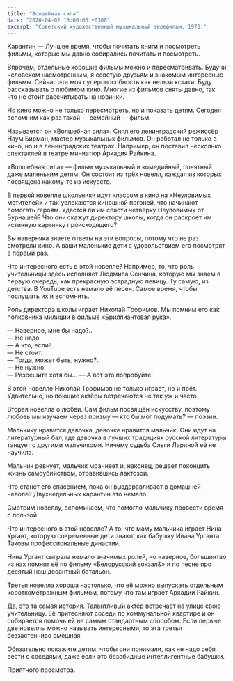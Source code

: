 ```yaml
---
title: "Волшебная сила"
date: "2020-04-02 18:00:00 +0300"
excerpt: "Советский художественный музыкальный телефильм, 1970."
---
```


Карантин&nbsp;&mdash; Лучшее время, чтобы почитать книги и посмотреть фильмы, которые мы давно собирались почитать и посмотреть.

Впрочем, отдельные хорошие фильмы можно и пересматривать. Будучи человеком насмотренным, я советую друзьям и знакомым интересные фильмы. Сейчас эта моя суперспособность как нельзя кстати. Буду рассказывать о любимом кино. Многие из фильмов сняты давно, так что не стоит рассчитывать на новинки.

Но кино можно не только пересмотреть, но и показать детям. Сегодня вспомним как раз такой&nbsp;&mdash; семейный&nbsp;&mdash; фильм.

Называется он &laquo;Волшебная сила&raquo;. Снял его ленинградский режиссёр Наум Бирман, мастер музыкальных фильмов. Он работал не только в кино, но и в ленинградских театрах. Например, он поставил несколько спектаклей в театре миниатюр Аркадия Райкина.

&laquo;Волшебная сила&raquo;&nbsp;&mdash; фильм музыкальный и комедийный, понятный даже маленьким детям. Он состоит из трёх новелл, каждая из которых посвящена какому-то из искусств.

В первой новелле школьники идут классом в кино на &laquo;Неуловимых мстителей&raquo; и так увлекаются киношной погоней, что начинают помогать героям. Удастся ли им спасти четвёрку Неуловимых от Бурнашей? Что они скажут директору школы, когда он раскроет им истинную картинку происходящего?

Вы наверняка знаете ответы на эти вопросы, потому что не раз смотрели кино. А ваши маленькие дети с удовольствием его посмотрят в первый раз.

Что интересного есть в этой новелле? Например, то, что роль учительницы здесь исполняет Людмила Сенчина, которую мы знаем в первую очередь, как прекрасную эстрадную певицу. Ту самую, из детства. В YouTube есть немало её песен. Самое время, чтобы послушать их и вспомнить.

Роль директора школы играет Николай Трофимов. Мы помним его как полковника милиции в фильме &laquo;Бриллиантовая рука&raquo;.

&mdash;&nbsp;Наверное, мне бы надо?..<br />
&mdash;&nbsp;Не надо.<br /> 
&mdash;&nbsp;А что, если?..<br />
&mdash;&nbsp;Не стоит.<br />
&mdash;&nbsp;Тогда, может быть, нужно?..<br />
&mdash;&nbsp;Не нужно.<br />
&mdash;&nbsp;Разрешите хотя бы...
&mdash;&nbsp;А вот это попробуйте!

В этой новелле Николай Трофимов не только играет, но и поёт. Удвительно, но поющие актёры встречаются не так уж и часто.

Вторая новелла о любви. Сам фильм посвящён искусству, поэтому любовь мы изучаем через призму&nbsp;&mdash; кто бы мог подумать?&nbsp;&mdash; поэзии.

Мальчику нравится девочка, девочке нравится мальчик. Они идут на литературный бал, где девочка в лучших традициях русской литературы танцует с другими мальчикоми. Ничему судьба Ольги Лариной её не научила.

Мальчик ревнует, мальчик мрачнеет и, наконец, решает поконцить жизнь самоубийством, отравившись лактозой.

Что станет его спасением, пока он выздоравливает в домашней неволе? Двухнедельных карантин это немало.

Смотрим новеллу, вспоминаем, что помогло мальчику провести время с пользой.

Что интересного в этой новелле? А то, что маму мальчика играет Нина Ургант, которую современные дети знают, как бабушку Ивана Урганта. Таковы профессиональные династии.

Нина Ургант сыграла немало значимых ролей, но наверное, большинтво из нах помнят её по фильму &laquo;Белорусский вокзал&&raquo; и по песне про десятый наш десантный батальон.

Третья новелла хороша настолько, что её можно выпускать отдельным короткометражным фильмом, потому что там играет Аркадий Райкин.

Да, это та самая история. Талантливый актёр встречает на улице свою учительницу. Её притесняют соседи по коммунальной квартире и он собирается помочь ей не самым стандартным способом. Если первые две новеллы можно называть интересными, то эта третья беззастенчиво смешная.

Обязательно покажите детям, чтобы они понимали, как не надо себя вести с соседями, даже если это безобидные интеллигентные бабушки.

Приятного просмотра.